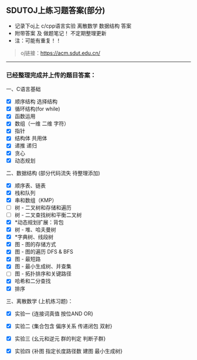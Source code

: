 ## SDUTOJ上练习题答案(部分)


* 记录下oj上  c/cpp语言实验 离散数学 数据结构 答案
* 附带答案  及 做题笔记！ 不定期整理更新
* 注：可能有重复！！

> oj链接：https://acm.sdut.edu.cn/

------------

### 已经整理完成并上传的题目答案：
一、C语言基础
- [x] 顺序结构 选择结构
- [x] 循环结构(for while)
- [x] 函数运用
- [x] 数组（一维 二维 字符）
- [x] 指针
- [x] 结构体 共用体
- [x] 递推 递归
- [x] 贪心
- [x] 动态规划

二、数据结构 (部分代码流失 待整理添加)
- [x] 顺序表、链表
- [x] 栈和队列
- [x] 串和数组（KMP）
- [ ] 树 - 二叉树和存储和遍历
- [ ] 树 - 二叉查找树和平衡二叉树
- [x] *动态规划扩展：背包
- [x] 树 - 堆、哈夫曼树
- [x] *字典树、线段树
- [x] 图 - 图的存储方式
- [x] 图 - 图的遍历 DFS & BFS
- [x] 图 - 最短路
- [x] 图 - 最小生成树、并查集
- [ ] 图 - 拓扑排序和关键路径
- [x] 哈希和二分查找
- [x] 排序

三、离散数学 (上机练习题)：
- [x] 实验一  {连接词真值 按位AND OR}
- [x] 实验二  {集合包含  偏序关系  传递闭包   双射}
- [x] 实验三  {幺元和逆元  群的判定  判断子群}
- [x] 实验四  {补图  指定长度路径数  建图  最小生成树}

